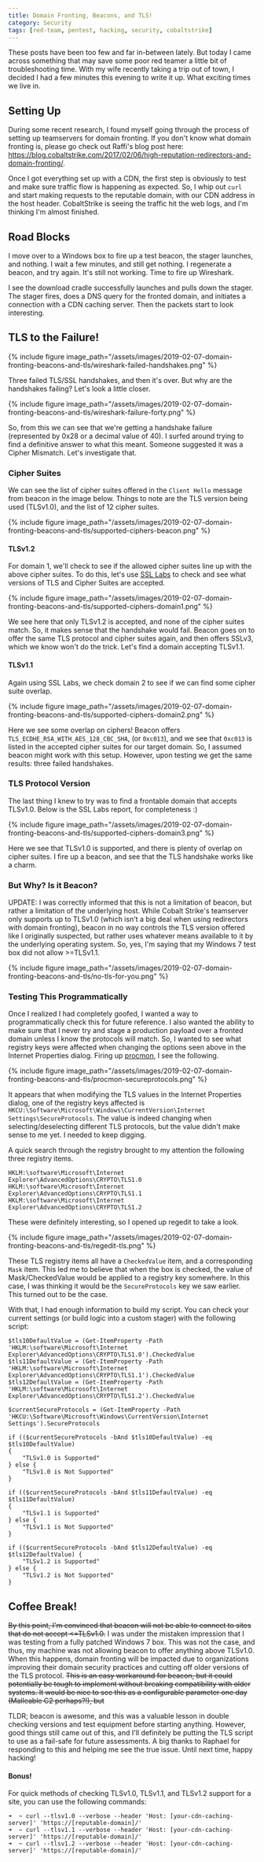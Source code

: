 ```yaml
---
title: Domain Fronting, Beacons, and TLS!
category: Security
tags: [red-team, pentest, hacking, security, cobaltstrike]
---
```



These posts have been too few and far in-between lately. But today I came across something that may save some poor red teamer a little bit of troubleshooting time. With my wife recently taking a trip out of town, I decided I had a few minutes this evening to write it up. What exciting times we live in.


## Setting Up

During some recent research, I found myself going through the process of setting up teamservers for domain fronting. If you don't know what domain fronting is, please go check out Raffi's blog post here: <https://blog.cobaltstrike.com/2017/02/06/high-reputation-redirectors-and-domain-fronting/>.

Once I got everything set up with a CDN, the first step is obviously to test and make sure traffic flow is happening as expected. So, I whip out `curl` and start making requests to the reputable domain, with our CDN address in the host header. CobaltStrike is seeing the traffic hit the web logs, and I'm thinking I'm almost finished.


## Road Blocks

I move over to a Windows box to fire up a test beacon, the stager launches, and nothing. I wait a few minutes, and still get nothing. I regenerate a beacon, and try again. It's still not working. Time to fire up Wireshark.

I see the download cradle successfully launches and pulls down the stager. The stager fires, does a DNS query for the fronted domain, and initiates a connection with a CDN caching server. Then the packets start to look interesting.


## TLS to the Failure!

{% include figure image_path="/assets/images/2019-02-07-domain-fronting-beacons-and-tls/wireshark-failed-handshakes.png" %}

Three failed TLS/SSL handshakes, and then it's over. But why are the handshakes failing? Let's look a little closer.

{% include figure image_path="/assets/images/2019-02-07-domain-fronting-beacons-and-tls/wireshark-failure-forty.png" %}

So, from this we can see that we're getting a handshake failure (represented by 0x28 or a decimal value of 40). I surfed around trying to find a definitive answer to what this meant. Someone suggested it was a Cipher Mismatch. Let's investigate that.


### Cipher Suites

We can see the list of cipher suites offered in the `Client Hello` message from beacon in the image below. Things to note are the TLS version being used (TLSv1.0), and the list of 12 cipher suites.

{% include figure image_path="/assets/images/2019-02-07-domain-fronting-beacons-and-tls/supported-ciphers-beacon.png" %}


#### TLSv1.2

For domain 1, we'll check to see if the allowed cipher suites line up with the above cipher suites. To do this, let's use [SSL Labs](https://www.ssllabs.com/ssltest/) to check and see what versions of TLS and Cipher Suites are accepted.

{% include figure image_path="/assets/images/2019-02-07-domain-fronting-beacons-and-tls/supported-ciphers-domain1.png" %}

We see here that only TLSv1.2 is accepted, and none of the cipher suites match. So, it makes sense that the handshake would fail. Beacon goes on to offer the same TLS protocol and cipher suites again, and then offers SSLv3, which we know won't do the trick. Let's find a domain accepting TLSv1.1.


#### TLSv1.1

Again using SSL Labs, we check domain 2 to see if we can find some cipher suite overlap.

{% include figure image_path="/assets/images/2019-02-07-domain-fronting-beacons-and-tls/supported-ciphers-domain2.png" %}

Here we see some overlap on ciphers! Beacon offers `TLS_ECDHE_RSA_WITH_AES_128_CBC_SHA`, (or `0xc013`), and we see that `0xc013` is listed in the accepted cipher suites for our target domain. So, I assumed beacon might work with this setup. However, upon testing we get the same results: three failed handshakes.


### TLS Protocol Version

The last thing I knew to try was to find a frontable domain that accepts TLSv1.0. Below is the SSL Labs report, for completeness :)

{% include figure image_path="/assets/images/2019-02-07-domain-fronting-beacons-and-tls/supported-ciphers-domain3.png" %}

Here we see that TLSv1.0 is supported, and there is plenty of overlap on cipher suites. I fire up a beacon, and see that the TLS handshake works like a charm.


### But Why? Is it Beacon?

UPDATE: I was correctly informed that this is not a limitation of beacon, but rather a limitation of the underlying host. While Cobalt Strike's teamserver only supports up to TLSv1.0 (which isn't a big deal when using redirectors with domain fronting), beacon in no way controls the TLS version offered like I originally suspected, but rather uses whatever means available to it by the underlying operating system. So, yes, I'm saying that my Windows 7 test box did not allow >=TLSv1.1.

{% include figure image_path="/assets/images/2019-02-07-domain-fronting-beacons-and-tls/no-tls-for-you.png" %}

### Testing This Programmatically

Once I realized I had completely goofed, I wanted a way to programmatically check this for future reference. I also wanted the ability to make sure that I never try and stage a production payload over a fronted domain unless I know the protocols will match. So, I wanted to see what registry keys were affected when changing the options seen above in the Internet Properties dialog. Firing up [procmon](https://docs.microsoft.com/en-us/sysinternals/downloads/procmon), I see the following.

{% include figure image_path="/assets/images/2019-02-07-domain-fronting-beacons-and-tls/procmon-secureprotocols.png" %}

It appears that when modifying the TLS values in the Internet Properties dialog, one of the registry keys affected is `HKCU:\Software\Microsoft\Windows\CurrentVersion\Internet Settings\SecureProtocols`. The value is indeed changing when selecting/deselecting different TLS protocols, but the value didn't make sense to me yet. I needed to keep digging.

A quick search through the registry brought to my attention the following three registry items.

```
HKLM:\software\Microsoft\Internet Explorer\AdvancedOptions\CRYPTO\TLS1.0
HKLM:\software\Microsoft\Internet Explorer\AdvancedOptions\CRYPTO\TLS1.1
HKLM:\software\Microsoft\Internet Explorer\AdvancedOptions\CRYPTO\TLS1.2
```

These were definitely interesting, so I opened up regedit to take a look.

{% include figure image_path="/assets/images/2019-02-07-domain-fronting-beacons-and-tls/regedit-tls.png" %}

These TLS registry items all have a `CheckedValue` item, and a corresponding `Mask` item. This led me to believe that when the box is checked, the value of Mask/CheckedValue would be applied to a registry key somewhere. In this case, I was thinking it would be the `SecureProtocols` key we saw earlier. This turned out to be the case.

With that, I had enough information to build my script. You can check your current settings (or build logic into a custom stager) with the following script:

```posh
$tls10DefaultValue = (Get-ItemProperty -Path 'HKLM:\software\Microsoft\Internet Explorer\AdvancedOptions\CRYPTO\TLS1.0').CheckedValue
$tls11DefaultValue = (Get-ItemProperty -Path 'HKLM:\software\Microsoft\Internet Explorer\AdvancedOptions\CRYPTO\TLS1.1').CheckedValue
$tls12DefaultValue = (Get-ItemProperty -Path 'HKLM:\software\Microsoft\Internet Explorer\AdvancedOptions\CRYPTO\TLS1.2').CheckedValue

$currentSecureProtocols = (Get-ItemProperty -Path 'HKCU:\Software\Microsoft\Windows\CurrentVersion\Internet Settings').SecureProtocols

if (($currentSecureProtocols -bAnd $tls10DefaultValue) -eq $tls10DefaultValue)
{
    "TLSv1.0 is Supported"
} else {
    "TLSv1.0 is Not Supported"
}

if (($currentSecureProtocols -bAnd $tls11DefaultValue) -eq $tls11DefaultValue)
{
    "TLSv1.1 is Supported"
} else {
    "TLSv1.1 is Not Supported"
}

if (($currentSecureProtocols -bAnd $tls12DefaultValue) -eq $tls12DefaultValue) {
    "TLSv1.2 is Supported"
} else {
    "TLSv1.2 is Not Supported"
}
```

## Coffee Break!

~~By this point, I'm convinced that beacon will not be able to connect to sites that do not accept <=TLSv1.0.~~ I was under the mistaken impression that I was testing from a fully patched Windows 7 box. This was not the case, and thus, my machine was not allowing beacon to offer anything above TLSv1.0. When this happens, domain fronting will be impacted due to organizations improving their domain security practices and cutting off older versions of the TLS protocol. ~~This is an easy workaround for beacon, but it could potentially be tough to implement without breaking compatibility with older systems. It would be nice to see this as a configurable parameter one day (Malleable C2 perhaps?!), but~~

TLDR; beacon is awesome, and this was a valuable lesson in double checking versions and test equipment before starting anything. However, good things still came out of this, and I'll definitely be putting the TLS script to use as a fail-safe for future assessments. A big thanks to Raphael for responding to this and helping me see the true issue. Until next time, happy hacking!


#### Bonus!

For quick methods of checking TLSv1.0, TLSv1.1, and TLSv1.2 support for a site, you can use the following commands:

```
➜  ~ curl --tlsv1.0 --verbose --header 'Host: [your-cdn-caching-server]' 'https://[reputable-domain]/'
➜  ~ curl --tlsv1.1 --verbose --header 'Host: [your-cdn-caching-server]' 'https://[reputable-domain]/'
➜  ~ curl --tlsv1.2 --verbose --header 'Host: [your-cdn-caching-server]' 'https://[reputable-domain]/'
```
